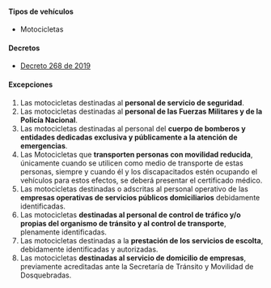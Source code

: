 #### Tipos de vehículos

- Motocicletas

#### Decretos

- [Decreto 268 de 2019](https://pyphoy.s3.amazonaws.com/docs/dosquebradas/decreto-268-de-2019.pdf)

#### Excepciones

1. Las motocicletas destinadas al **personal de servicio de seguridad**.
2. Las motocicletas destinadas al **personal de las Fuerzas Militares y de la Policía Nacional**.
3. Las motocicletas destinadas al personal del **cuerpo de bomberos y entidades dedicadas exclusiva y públicamente a la atención de emergencias**.
4. Las Motocicletas que **transporten personas con movilidad reducida**, únicamente cuando se utilicen como medio de transporte de estas personas, siempre y cuando él y los discapacitados estén ocupando el vehículos para estos efectos, se deberá presentar el certificado médico.
5. Las motocicletas destinadas o adscritas al personal operativo de las **empresas operativas de servicios públicos domiciliarios** debidamente identificadas.
6. Las motocicletas **destinadas al personal de control de tráfico y/o propias del organismo de tránsito y al control de transporte**, plenamente identificadas.
7. Las motocicletas destinadas a la **prestación de los servicios de escolta**, debidamente identificadas y autorizadas.
8. Las motocicletas **destinadas al servicio de domicilio de empresas**, previamente acreditadas ante la Secretaría de Tránsito y Movilidad de Dosquebradas.
